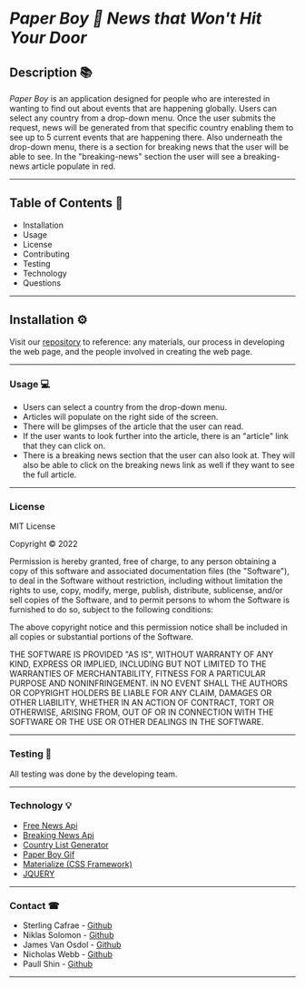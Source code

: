 # ***Paper Boy 📰 News that Won't Hit Your Door***

<!-- deployed application -->
## **Description** 📚

*Paper Boy* is an application designed for people who are interested in wanting to find out about events that are happening globally. Users can select any country from a drop-down menu. Once the user submits the request, news will be generated from that specific country enabling them to see up to 5 current events that are happening there. Also underneath the drop-down menu, there is a section for breaking news that the user will be able to see. In the "breaking-news" section the user will see a breaking-news article populate in red.
<hr>

## **Table of Contents** 📄

* Installation
* Usage
* License
* Contributing
* Testing
* Technology
* Questions

---

## **Installation** ⚙️

Visit our [repository](https://github.com/paullsshin/Paper-Boy) to reference: any materials, our process in developing the web page, and the people involved in creating the web page.
<hr>

### **Usage** 💻
* Users can select a country from the drop-down menu.
* Articles will populate on the right side of the screen.
* There will be glimpses of the article that the user can read.
* If the user wants to look further into the article, there is an "article" link that they can click on.
* There is a breaking news section that the user can also look at. They will also be able to click on the breaking news link as well if they want to see the full article.
<hr>

### **License**

MIT License

Copyright © 2022

Permission is hereby granted, free of charge, to any person obtaining a copy of this software and associated documentation files (the "Software"), to deal in the Software without restriction, including without limitation the rights to use, copy, modify, merge, publish, distribute, sublicense, and/or sell copies of the Software, and to permit persons to whom the Software is furnished to do so, subject to the following conditions:

The above copyright notice and this permission notice shall be included in all copies or substantial portions of the Software.

THE SOFTWARE IS PROVIDED "AS IS", WITHOUT WARRANTY OF ANY KIND, EXPRESS OR IMPLIED, INCLUDING BUT NOT LIMITED TO THE WARRANTIES OF MERCHANTABILITY, FITNESS FOR A PARTICULAR PURPOSE AND NONINFRINGEMENT. IN NO EVENT SHALL THE AUTHORS OR COPYRIGHT HOLDERS BE LIABLE FOR ANY CLAIM, DAMAGES OR OTHER LIABILITY, WHETHER IN AN ACTION OF CONTRACT, TORT OR OTHERWISE, ARISING FROM, OUT OF OR IN CONNECTION WITH THE SOFTWARE OR THE USE OR OTHER DEALINGS IN THE SOFTWARE.
<hr>

### **Testing** 📝
All testing was done by the developing team.
<hr>

### **Technology** 💡
* [Free News Api](https://rapidapi.com/newscatcher-api-newscatcher-api-default/api/free-news/)
* [Breaking News Api](https://rapidapi.com/vaskort/api/google-top-news/)
* [Country List Generator](https://www.html-code-generator.com/html/drop-down/country-names)
* [Paper Boy Gif](https://media.giphy.com/media/KZTModoSn7vq9qTUCw/giphy.gif)
* [Materialize (CSS Framework)](https://materializecss.com/)
* [JQUERY](https://ajax.googleapis.com/ajax/libs/jquery/3.6.0/jquery.min.js)
<hr>

### **Contact** ☎
* Sterling Cafrae - [Github](https://github.com/scarfrae)
* Niklas Solomon - [Github](https://github.com/NiklasSolomon)
* James Van Osdol - [Github](https://github.com/jvanosdol)
* Nicholas Webb - [Github](https://github.com/Kingnick253)
* Paull Shin - [Github](https://github.com/paullsshin)
***
